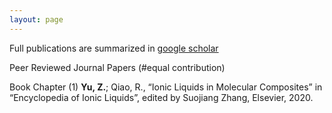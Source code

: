 ```yaml
---
layout: page
---
```


Full publications are summarized in [google scholar](https://scholar.google.com/citations?hl=en&user=vdyQoyoAAAAJ&view_op=list_works&sortby=pubdate)

Peer Reviewed Journal Papers (#equal contribution)




Book Chapter
(1)	**Yu, Z.**; Qiao, R., “Ionic Liquids in Molecular Composites” in “Encyclopedia of Ionic Liquids”, edited by Suojiang Zhang, Elsevier, 2020.

